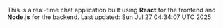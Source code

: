 This is a real-time chat application built using **React** for the frontend and **Node.js** for the backend.
Last updated: Sun Jul 27 04:34:07 UTC 2025
